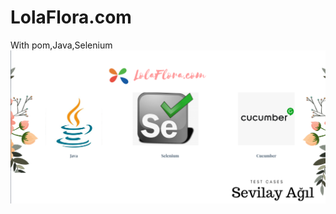 # LolaFlora.com
With pom,Java,Selenium
![lolaflora](https://github.com/sevilayagil/CicekSepetiCase/blob/master/Screen%20Shot%202019-10-25%20at%2022.24.38.png
)

